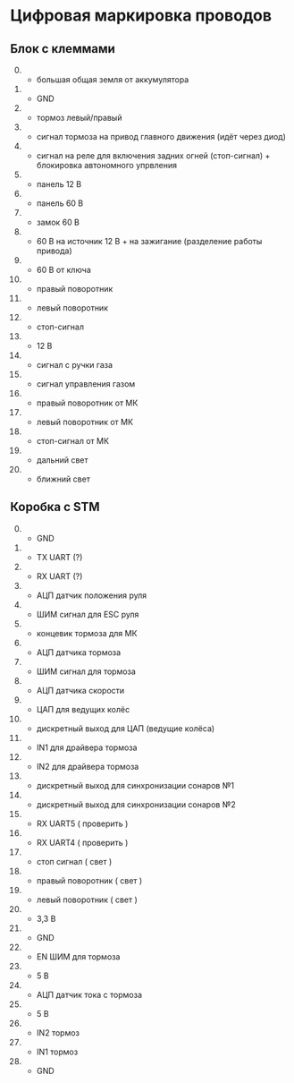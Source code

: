 # Цифровая маркировка проводов 

## Блок с клеммами 

00. - большая общая земля от аккумулятора
0.  - GND   
1.  - тормоз левый/правый
2.  - сигнал тормоза на привод главного движения (идёт через диод)
3.  - сигнал на реле для включения задних огней (стоп-сигнал) + блокировка автономного упрвления
4.  - панель 12 В
5.  - панель 60 В
6.  - замок 60 В 
7.  - 60 В на источник 12 В + на зажигание (разделение работы привода)
8.  - 60 В от ключа
9.  - правый поворотник
10. - левый поворотник
11. - стоп-сигнал 
12. - 12 В
13. - сигнал с ручки газа
14. - сигнал управления газом 
15. - правый поворотник от МК
16. - левый поворотник от МК
17. - стоп-сигнал от МК
18. - дальний свет 
19. - ближний свет 

## Коробка с STM 

0.  - GND
1.  - TX UART (?)
2.  - RX UART (?)
3.  - АЦП датчик положения руля 
4.  - ШИМ сигнал для ESC руля
5.  - концевик тормоза для МК
6.  - АЦП датчика тормоза
7.  - ШИМ сигнал для тормоза
8.  - АЦП датчика скорости
9.  - ЦАП для ведущих колёс
10. - дискретный выход для ЦАП (ведущие колёса)
11. - IN1 для драйвера тормоза
12. - IN2 для драйвера тормоза 
13. - дискретный выход для синхронизации сонаров №1
14. - дискретный выход для синхронизации сонаров №2 
15. - RX UART5 ( проверить )
16. - RX UART4 ( проверить )
17. - стоп сигнал ( свет )
18. - правый поворотник ( свет )
19. - левый поворотник ( свет )

22. - 3,3 В
23. - GND
24. - EN ШИМ для тормоза
25. - 5 В
26. - АЦП датчик тока с тормоза
27. - 5 В
28. - IN2 тормоз
29. - IN1 тормоз
30. - GND 
